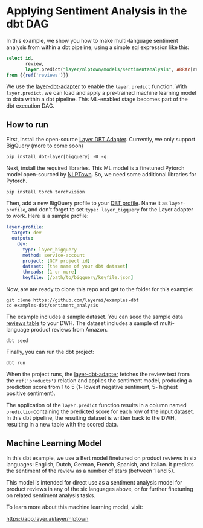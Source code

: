 # Applying Sentiment Analysis in the dbt DAG

In this example, we show you how to make multi-language sentiment analysis from within a dbt pipeline, using a simple sql expression like this:

```sql
select id,
       review,
       layer.predict("layer/nlptown/models/sentimentanalysis", ARRAY[review])
from {{ref('reviews')}}
```

We use the [layer-dbt-adapter](https://github.com/layerai/dbt-adapters) to enable the `layer.predict` function. With `layer.predict`, we can load and apply a pre-trained machine learning model to data within a dbt pipeline.
This ML-enabled stage becomes part of the dbt execution DAG.

## How to run

First, install the open-source [Layer DBT Adapter](https://github.com/layerai/dbt-adapters). Currently, we only support BigQuery (more to come soon)

```shell
pip install dbt-layer[bigquery] -U -q
```

Next, install the required libraries. This ML model is a finetuned Pytorch model open-sourced by [NLPTown](https://www.nlp.town/). So, we need some additional libraries for Pytorch.

```shell
pip install torch torchvision
```

Then, add a new BigQuery profile to your [DBT profile](https://docs.getdbt.com/dbt-cli/configure-your-profile/). Name it as `layer-profile`, and don't forget to set `type: layer_bigquery` for the Layer adapter to work.
Here is a sample profile:

```yaml
layer-profile:
  target: dev
  outputs:
    dev:
      type: layer_bigquery
      method: service-account
      project: [GCP project id]
      dataset: [the name of your dbt dataset]
      threads: [1 or more]
      keyfile: [/path/to/bigquery/keyfile.json]
```

Now, are are ready to clone this repo and get to the folder for this example:

```shell
git clone https://github.com/layerai/examples-dbt
cd examples-dbt/sentiment_analysis
```

The example includes a sample dataset.
You can seed the sample data [reviews table](seeds/reviews.csv) to your DWH.
The dataset includes a sample of multi-language product reviews from Amazon.

```shell
dbt seed
```

Finally, you can run the dbt project:

```shell
dbt run
```

When the project runs, the [layer-dbt-adapter](https://github.com/layerai/dbt-adapters) fetches the review text from the `ref('products')` relation and applies the sentiment model, producing a prediction score from 1 to 5 (1- lowest negative sentiment, 5- highest positive sentiment).

The application of the `layer.predict` function results in a column named `prediction`containing the predicted score for each row of the input dataset.
In this dbt pipeline, the resulting dataset is written back to the DWH, resulting in a new table with the scored data.

## Machine Learning Model

In this dbt example, we use a Bert model finetuned on product reviews in six languages: English, Dutch, German, French, Spanish, and Italian. It predicts the sentiment of the review as a number of stars (between 1 and 5).

This model is intended for direct use as a sentiment analysis model for product reviews in any of the six languages above, or for further finetuning on related sentiment analysis tasks.

To learn more about this machine learning model, visit:

https://app.layer.ai/layer/nlptown
